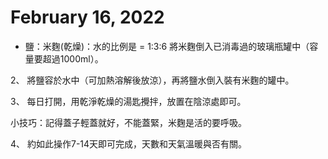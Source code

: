 # February 16, 2022

- 鹽：米麴(乾燥)：水的比例是 = 1:3:6
   將米麴倒入已消毒過的玻璃瓶罐中（容量要超過1000ml）。

2、 將鹽容於水中（可加熱溶解後放涼），再將鹽水倒入裝有米麴的罐中。

3、 每日打開，用乾淨乾燥的湯匙攪拌，放置在陰涼處即可。

小技巧：記得蓋子輕蓋就好，不能蓋緊，米麴是活的要呼吸。

4、 約如此操作7-14天即可完成，天數和天氣溫暖與否有關。